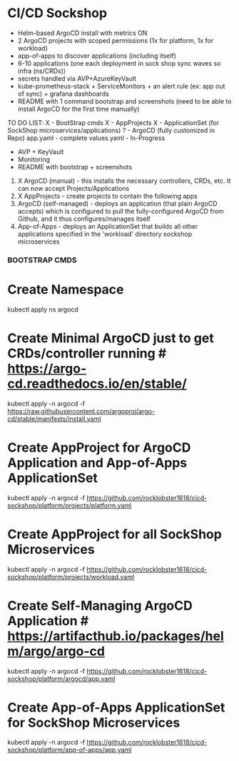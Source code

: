 # CI/CD Sockshop 

- Helm-based ArgoCD install with metrics ON
- 2 ArgoCD projects with scoped permissions (1x for platform, 1x for workload)
- app-of-apps to discover applications (including itself)
- 6-10 applications (one each deployment in sock shop sync waves so infra (ns/CRDs))
- secrets handled via AVP+AzureKeyVault
- kube-prometheus-stack + ServiceMonitors + an alert rule (ex: app out of sync) + grafana dashboards
- README with 1 command bootstrap and screenshots (need to be able to install ArgoCD for the first time manually)



TO DO LIST:
X - BootStrap cmds
X - AppProjects
X - ApplicationSet (for SockShop microservices/applications)
? - ArgoCD (fully customized in Repo)
    app.yaml - complete
    values.yaml - In-Progress
- AVP + KeyVault
- Monitoring
- README with bootstrap + screenshots


1. X ArgoCD (manual) - this installs the necessary controllers, CRDs, etc. It can now accept Projects/Applications
2. X AppProjects - create projects to contain the following apps
3. ArgoCD (self-managed) - deploys an application (that plain ArgoCD accepts) which is configured to pull the fully-configured ArgoCD from Github, and it thus configures/manages itself
4. App-of-Apps - deploys an ApplicationSet that builds all other applications specified in the 'workload' directory
    sockshop microservices



### BOOTSTRAP CMDS ###


# Create Namespace
kubectl apply ns argocd

# Create Minimal ArgoCD just to get CRDs/controller running  # https://argo-cd.readthedocs.io/en/stable/
kubectl apply -n argocd -f https://raw.githubusercontent.com/argoproj/argo-cd/stable/manifests/install.yaml

# Create AppProject for ArgoCD Application and App-of-Apps ApplicationSet
kubectl apply -n argocd -f https://github.com/rocklobster1618/cicd-sockshop/platform/projects/platform.yaml

# Create AppProject for all SockShop Microservices
kubectl apply -n argocd -f https://github.com/rocklobster1618/cicd-sockshop/platform/projects/workload.yaml

# Create Self-Managing ArgoCD Application # https://artifacthub.io/packages/helm/argo/argo-cd
kubectl apply -n argocd -f https://github.com/rocklobster1618/cicd-sockshop/platform/argocd/app.yaml

# Create App-of-Apps ApplicationSet for SockShop Microservices
kubectl apply -n argocd -f https://github.com/rocklobster1618/cicd-sockshop/platform/app-of-apps/app.yaml
